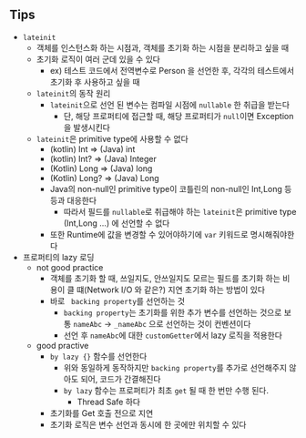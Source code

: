 ## Tips

* `lateinit`
    * 객체를 인스턴스화 하는 시점과, 객체를 초기화 하는 시점을 분리하고 싶을 때
    * 초기화 로직이 여러 군데 있을 수 있다
        * ex) 테스트 코드에서 전역변수로 Person 을 선언한 후, 각각의 테스트에서 초기화 후 사용하고 싶을 때
    * `lateinit`의 동작 원리
        * `lateinit`으로 선언 된 변수는 컴파일 시점에 `nullable` 한 취급을 받는다
            * 단, 해당 프로퍼티에 접근할 때, 해당 프로퍼티가 `null`이면 Exception을 발생시킨다
    * `lateinit`은 primitive type에 사용할 수 없다
        * (kotlin) Int => (Java) int
        * (kotlin) Int? => (Java) Integer
        * (Kotlin) Long => (Java) long
        * (Kotlin) Long? => (Java) Long
        * Java의 non-null인 primitive type이 코틀린의 non-null인 Int,Long 등등과 대응한다
            * 따라서 필드를 `nullable`로 취급해야 하는 `lateinit`은 primitive type (Int,Long ...) 에 선언할 수 없다
        * 또한 Runtime에 값을 변경할 수 있어야하기에 `var` 키워드로 명시해줘야한다
* 프로퍼티의 lazy 로딩
  * not good practice
    * 객체를 초기화 할 때, 쓰일지도, 안쓰일지도 모르는 필드를 초기화 하는 비용이 클 떄(Network I/O 와 같은?) 지연 초기화 하는 방법이 있다
    * 바로 ` backing property`를 선언하는 것
      * `backing property`는 초기화를 위한 추가 변수를 선언하는 것으로 보통 `nameAbc` -> `_nameAbc` 으로 선언하는 것이 컨벤션이다
      * 선언 후 `nameAbc`에 대한 `customGetter`에서 lazy 로직을 적용한다
  * good practive
    * `by lazy {}` 함수를 선언한다
      * 위와 동일하게 동작하지만 `backing property`를 추가로 선언해주지 않아도 되어, 코드가 간결해진다
      * `by lazy` 함수는 프로퍼티가 최초 `get` 될 때 한 번만 수행 된다.
        * Thread Safe 하다
    * 초기화를 Get 호출 전으로 지연
    * 초기화 로직은 변수 선언과 동시에 한 곳에만 위치할 수 있다
  
